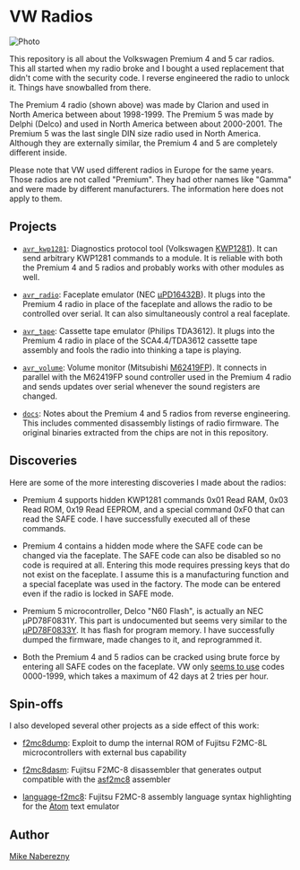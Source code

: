 # VW Radios

![Photo](https://user-images.githubusercontent.com/52712/38045152-b4fae3bc-3270-11e8-9463-c228bd5f6f46.jpg)

This repository is all about the Volkswagen Premium 4 and 5 car radios.  This all started when my radio broke and I bought a used replacement that didn't come with the security code.  I reverse engineered the radio to unlock it.  Things have snowballed from there.

The Premium 4 radio (shown above) was made by Clarion and used in North America between about 1998-1999.  The Premium 5 was made by Delphi (Delco) and used in North America between about 2000-2001.  The Premium 5 was the last single DIN size radio used in North America.  Although they are externally similar, the Premium 4 and 5 are completely different inside.  

Please note that VW used different radios in Europe for the same years.  Those radios are not called "Premium".  They had other names like "Gamma" and were made by different manufacturers.  The information here does not apply to them.

## Projects

- [`avr_kwp1281`](./avr_kwp1281/):  Diagnostics protocol tool (Volkswagen [KWP1281](https://translate.google.com/translate?hl=en&sl=de&tl=en&u=https%3A%2F%2Fde.wikipedia.org%2Fwiki%2FKWP1281)).  It can send arbitrary KWP1281 commands to a module.  It is reliable with both the Premium 4 and 5 radios and probably works with other modules as well.

- [`avr_radio`](./avr_radio/): Faceplate emulator (NEC [µPD16432B](https://web.archive.org/web/20180328161019/https://www.renesas.com/en-us/doc/DocumentServer/021/U13892EJ2V0UM00.pdf)).  It plugs into the Premium 4 radio in place of the faceplate and allows the radio to be controlled over serial.  It can also simultaneously control a real faceplate.

- [`avr_tape`](./avr_tape/): Cassette tape emulator (Philips TDA3612).  It plugs into the Premium 4 radio in place of the SCA4.4/TDA3612 cassette tape assembly and fools the radio into thinking a tape is playing.

- [`avr_volume`](./avr_volume/): Volume monitor (Mitsubishi [M62419FP](https://web.archive.org/web/20180328173343/http://pdf.datasheetcatalog.com/datasheet/MitsubishiElectricCorporation/mXrwwyx.pdf)).
It connects in parallel with the M62419FP sound controller used in the Premium 4 radio and sends updates over serial whenever the sound registers are changed.

- [`docs`](./docs/): Notes about the Premium 4 and 5 radios from reverse engineering.  This includes commented disassembly listings of radio firmware.  The original binaries extracted from the chips are not in this repository.

## Discoveries

Here are some of the more interesting discoveries I made about the radios:

- Premium 4 supports hidden KWP1281 commands 0x01 Read RAM, 0x03 Read ROM, 0x19 Read EEPROM, and a special command 0xF0 that can read the SAFE code.  I have successfully executed all of these commands.

- Premium 4 contains a hidden mode where the SAFE code can be changed via the faceplate.  The SAFE code can also be disabled so no code is required at all.  Entering this mode requires pressing keys that do not exist on the faceplate.  I assume this is a manufacturing function and a special faceplate was used in the factory.  The mode can be entered even if the radio is locked in SAFE mode.  

- Premium 5 microcontroller, Delco "N60 Flash", is actually an NEC µPD78F0831Y.  This part is undocumented but seems very similar to the [µPD78F0833Y](https://web.archive.org/web/20180328161019/https://www.renesas.com/en-us/doc/DocumentServer/021/U13892EJ2V0UM00.pdf).  It has flash for program memory.  I have successfully dumped the firmware, made changes to it, and reprogrammed it.

- Both the Premium 4 and 5 radios can be cracked using brute force by entering all SAFE codes on the faceplate.  VW only [seems to use](https://gist.github.com/mnaberez/1d1b206e0b585b1b89d1) codes 0000-1999, which takes a maximum of 42 days at 2 tries per hour.

## Spin-offs

I also developed several other projects as a side effect of this work:

- [f2mc8dump](https://github.com/mnaberez/f2mc8dump): Exploit to dump the internal ROM of Fujitsu F2MC-8L microcontrollers with external bus capability

- [f2mc8dasm](https://github.com/mnaberez/f2mc8dasm): Fujitsu F2MC-8 disassembler that generates output compatible with the [asf2mc8](http://shop-pdp.net/ashtml/asf2mc.htm) assembler

- [language-f2mc8](https://github.com/mnaberez/language-f2mc8): Fujitsu F2MC-8 assembly language syntax highlighting for the [Atom](https://atom.io) text emulator

## Author

[Mike Naberezny](https://github.com/mnaberez)
